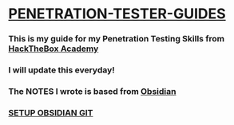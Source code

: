 # [PENETRATION-TESTER-GUIDES](https://github.com/pjobsina/PENETRATION-TESTER-GUIDES.git)

### This is my guide for my Penetration Testing Skills from [HackTheBox Academy](https://academy.hackthebox.com/)</br>
### I will update this everyday!</br>
### The NOTES I wrote is based from [Obsidian](https://github.com/obsidianmd)</br>
### [SETUP OBSIDIAN GIT](https://forum.obsidian.md/t/the-easiest-way-to-setup-obsidian-git-to-backup-notes/51429)



